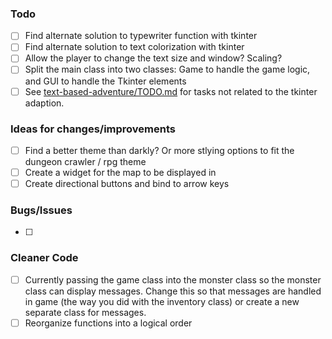 ### Todo
- [ ] Find alternate solution to typewriter function with tkinter
- [ ] Find alternate solution to text colorization with tkinter
- [ ] Allow the player to change the text size and window? Scaling?
- [ ] Split the main class into two classes: Game to handle the game logic, and GUI to handle the Tkinter elements
- [ ] See [text-based-adventure/TODO.md](https://github.com/frankiebry/text-based-adventure/blob/main/TODO.md) for tasks not related to the tkinter adaption.

### Ideas for changes/improvements
- [ ] Find a better theme than darkly? Or more stlying options to fit the dungeon crawler / rpg theme
- [ ] Create a widget for the map to be displayed in
- [ ] Create directional buttons and bind to arrow keys

### Bugs/Issues
- [ ]

### Cleaner Code
- [ ] Currently passing the game class into the monster class so the monster class can display messages. Change this so that messages are handled in game (the way you did with the inventory class) or create a new separate class for messages.
- [ ] Reorganize functions into a logical order